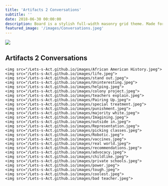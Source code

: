 ```yaml
---
title: 'Artifacts 2 Conversations'
subtitle: ''
date: 2018-06-30 00:00:00
description: Board is a stylish full-width masonry grid theme. Made for designers, artists, photographers and developers to show off their best work.
featured_image: '/images/Conversations.jpeg'
---
```


![](/Lets-s-Act.github.io/images/Conversations.jpeg)

## Artifacts 2 Conversations

<div class="gallery" data-columns="3">
    
    <img src="/Lets-s-Act.github.io/images/African American History.jpeg">
    <img src="/Lets-s-Act.github.io/images/life.jpeg">    
    <img src="/Lets-s-Act.github.io/images/stand out.jpeg">    
    <img src="/Lets-s-Act.github.io/images/Uninteresting.jpeg">    
    <img src="/Lets-s-Act.github.io/images/helping.jpeg"> 
    <img src="/Lets-s-Act.github.io/images/colony project.jpeg">
    <img src="/Lets-s-Act.github.io/images/teachers explain.jpeg">
    <img src="/Lets-s-Act.github.io/images/Pairing Up.jpeg">
    <img src="/Lets-s-Act.github.io/images/special treatment.jpeg">
    <img src="/Lets-s-Act.github.io/images/punishment.jpeg">
    <img src="/Lets-s-Act.github.io/images/majority white.jpeg">    
    <img src="/Lets-s-Act.github.io/images/Imagining.jpeg">
    <img src="/Lets-s-Act.github.io/images/outside in.jpeg">    
    <img src="/Lets-s-Act.github.io/images/Representation.jpeg">    
    <img src="/Lets-s-Act.github.io/images/picking classes.jpeg">    
    <img src="/Lets-s-Act.github.io/images/Robotic.jpeg">
    <img src="/Lets-s-Act.github.io/images/vaccines.jpeg">
    <img src="/Lets-s-Act.github.io/images/real world.jpeg">
    <img src="/Lets-s-Act.github.io/images/recommendations.jpeg">
    <img src="/Lets-s-Act.github.io/images/advocacy.jpeg">
    <img src="/Lets-s-Act.github.io/images/childlike.jpeg">
    <img src="/Lets-s-Act.github.io/images/private schools.jpeg">
    <img src="/Lets-s-Act.github.io/images/power.jpeg">  
    <img src="/Lets-s-Act.github.io/images/tough.jpeg">
    <img src="/Lets-s-Act.github.io/images/coolest.jpeg">
    <img src="/Lets-s-Act.github.io/images/bad teacher.jpeg">

</div>